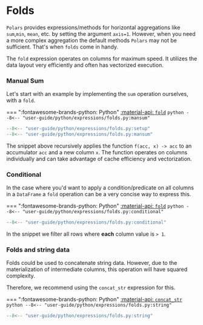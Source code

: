 # Folds

`Polars` provides expressions/methods for horizontal aggregations like `sum`,`min`, `mean`,
etc. by setting the argument `axis=1`. However, when you need a more complex aggregation the default methods `Polars` may not be sufficient. That's when `folds` come in handy.

The `fold` expression operates on columns for maximum speed. It utilizes the data layout very efficiently and often has vectorized execution.

### Manual Sum

Let's start with an example by implementing the `sum` operation ourselves, with a `fold`.

=== ":fontawesome-brands-python: Python"
    [:material-api:  `fold`](https://pola-rs.github.io/polars/py-polars/html/reference/dataframe/api/polars.DataFrame.fold.html)
    ``` python
    --8<-- "user-guide/python/expressions/folds.py:mansum"
    ```

```python exec="on" result="text" session="user-guide/folds"
--8<-- "user-guide/python/expressions/folds.py:setup"
--8<-- "user-guide/python/expressions/folds.py:mansum"
```


The snippet above recursively applies the function `f(acc, x) -> acc` to an accumulator `acc` and a new column `x`. The function operates on columns individually and can take advantage of cache efficiency and vectorization.

### Conditional

In the case where you'd want to apply a condition/predicate on all columns in a `DataFrame` a `fold` operation can be a very concise way to express this.

=== ":fontawesome-brands-python: Python"
    [:material-api:  `fold`](https://pola-rs.github.io/polars/py-polars/html/reference/dataframe/api/polars.DataFrame.fold.html)
    ``` python
    --8<-- "user-guide/python/expressions/folds.py:conditional"
    ```

```python exec="on" result="text" session="user-guide/folds"
--8<-- "user-guide/python/expressions/folds.py:conditional"
```

In the snippet we filter all rows where **each** column value is `> 1`.

### Folds and string data

Folds could be used to concatenate string data. However, due to the materialization of intermediate columns, this operation will have squared complexity.

Therefore, we recommend using the `concat_str` expression for this.

=== ":fontawesome-brands-python: Python"
    [:material-api:  `concat_str`](https://pola-rs.github.io/polars/py-polars/html/reference/expressions/api/polars.concat_str.html)
    ``` python
    --8<-- "user-guide/python/expressions/folds.py:string"
    ```

```python exec="on" result="text" session="user-guide/folds"
--8<-- "user-guide/python/expressions/folds.py:string"
```
